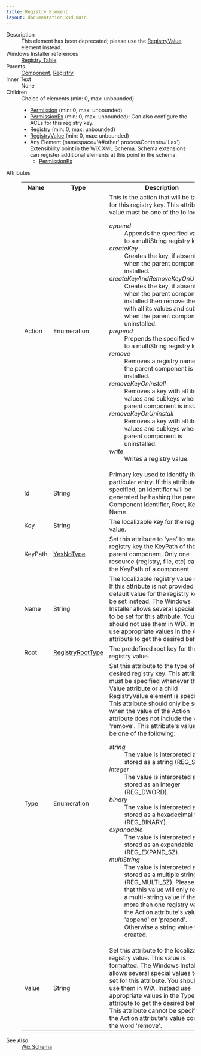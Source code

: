 ```yaml
---
title: Registry Element
layout: documentation_xsd_main
---
```

<dl>
  <dt>Description</dt>
  <dd>This element has been deprecated; please use the <a href="../registryvalue/">RegistryValue</a> element instead.</dd>
  <dt>Windows Installer references</dt>
  <dd>
    <a href="http://msdn.microsoft.com/library/aa371168.aspx" target="_blank">Registry Table</a>
  </dd>
  <dt>Parents</dt>
  <dd>
    <a href="../component/">Component</a>, <a href="../registry/">Registry</a></dd>
  <dt>Inner Text</dt>
  <dd>None</dd>
  <dt>Children</dt>
  <dd>Choice of elements (min: 0, max: unbounded)<ul><li><a href="../permission/">Permission</a> (min: 0, max: unbounded)</li><li><a href="../permissionex/">PermissionEx</a> (min: 0, max: unbounded): Can also configure the ACLs for this registry key.</li><li><a href="../registry/">Registry</a> (min: 0, max: unbounded)</li><li><a href="../registryvalue/">RegistryValue</a> (min: 0, max: unbounded)</li><li><span class="extension">Any Element (namespace='##other' processContents='Lax')                              Extensibility point in the WiX XML Schema.  Schema extensions can register additional                             elements at this point in the schema.                         </span><ul><li><a href="../../util/permissionex" class="extension">PermissionEx</a></li></ul></li></ul></dd>
  <dt>Attributes</dt>
  <dd>
    <table cellspacing="0" cellpadding="0" class="schema">
      <tr>
        <th width="15%">Name</th>
        <th width="15%">Type</th>
        <th width="65%">Description</th>
        <th width="15%">Required</th>
      </tr>
      <tr>
        <td>Action</td>
        <td>Enumeration</td>
        <td>                         This is the action that will be taken for this registry key.                       This attribute's value must be one of the following:<dl><dt class="enumerationValue"><dfn>append</dfn></dt><dd>                                     Appends the specified value(s) to a multiString registry key.                                 </dd><dt class="enumerationValue"><dfn>createKey</dfn></dt><dd>                                     Creates the key, if absent, when the parent component is installed.                                 </dd><dt class="enumerationValue"><dfn>createKeyAndRemoveKeyOnUninstall</dfn></dt><dd>                                     Creates the key, if absent, when the parent component is installed then remove the key with all its values and subkeys when the parent component is uninstalled.                                 </dd><dt class="enumerationValue"><dfn>prepend</dfn></dt><dd>                                     Prepends the specified value(s) to a multiString registry key.                                 </dd><dt class="enumerationValue"><dfn>remove</dfn></dt><dd>                                     Removes a registry name when the parent component is installed.                                 </dd><dt class="enumerationValue"><dfn>removeKeyOnInstall</dfn></dt><dd>                                     Removes a key with all its values and subkeys when the parent component is installed.                                 </dd><dt class="enumerationValue"><dfn>removeKeyOnUninstall</dfn></dt><dd>                                     Removes a key with all its values and subkeys when the parent component is uninstalled.                                 </dd><dt class="enumerationValue"><dfn>write</dfn></dt><dd>                                     Writes a registry value.                                 </dd></dl></td>
        <td>&nbsp;</td>
      </tr>
      <tr>
        <td>Id</td>
        <td>String</td>
        <td>                     Primary key used to identify this particular entry.  If this attribute is not specified, an identifier will be                     generated by hashing the parent Component identifier, Root, Key, and Name.                 </td>
        <td>&nbsp;</td>
      </tr>
      <tr>
        <td>Key</td>
        <td>String</td>
        <td>The localizable key for the registry value.</td>
        <td>&nbsp;</td>
      </tr>
      <tr>
        <td>KeyPath</td>
        <td><a href="../simple_type_yesnotype/">YesNoType</a></td>
        <td>                     Set this attribute to 'yes' to make this registry key the KeyPath of the parent component.  Only one resource (registry,                     file, etc) can be the KeyPath of a component.                 </td>
        <td>&nbsp;</td>
      </tr>
      <tr>
        <td>Name</td>
        <td>String</td>
        <td>                     The localizable registry value name.  If this attribute is not provided the default value for the registry key will                     be set instead.  The Windows Installer allows several special values to be set for this attribute.  You should not                     use them in WiX.  Instead use appropriate values in the Action attribute to get the desired behavior.                 </td>
        <td>&nbsp;</td>
      </tr>
      <tr>
        <td>Root</td>
        <td><a href="../simple_type_registryroottype/">RegistryRootType</a></td>
        <td>                         The predefined root key for the registry value.                     </td>
        <td>&nbsp;</td>
      </tr>
      <tr>
        <td>Type</td>
        <td>Enumeration</td>
        <td>                         Set this attribute to the type of the desired registry key.  This attribute must be specified whenever the Value                         attribute or a child RegistryValue element is specified.    This attribute                         should only be set when the value of the Action attribute does not include the word 'remove'.                       This attribute's value must be one of the following:<dl><dt class="enumerationValue"><dfn>string</dfn></dt><dd>                                     The value is interpreted and stored as a string (REG_SZ).                                 </dd><dt class="enumerationValue"><dfn>integer</dfn></dt><dd>                                     The value is interpreted and stored as an integer (REG_DWORD).                                 </dd><dt class="enumerationValue"><dfn>binary</dfn></dt><dd>                                     The value is interpreted and stored as a hexadecimal value (REG_BINARY).                                 </dd><dt class="enumerationValue"><dfn>expandable</dfn></dt><dd>                                     The value is interpreted and stored as an expandable string (REG_EXPAND_SZ).                                 </dd><dt class="enumerationValue"><dfn>multiString</dfn></dt><dd>                                     The value is interpreted and stored as a multiple strings (REG_MULTI_SZ).                                     Please note that this value will only result in a multi-string value if there is more than one registry value                                     or the Action attribute's value is 'append' or 'prepend'.  Otherwise a string value will be created.                                 </dd></dl></td>
        <td>&nbsp;</td>
      </tr>
      <tr>
        <td>Value</td>
        <td>String</td>
        <td>                     Set this attribute to the localizable registry value.  This value is formatted.  The Windows Installer allows                     several special values to be set for this attribute.  You should not use them in WiX.  Instead use appropriate                     values in the Type attribute to get the desired behavior.  This attribute cannot be specified if the Action                     attribute's value contains the word 'remove'.                 </td>
        <td>&nbsp;</td>
      </tr>
    </table>
  </dd>
  <dt>See Also</dt>
  <dd>
    <a href="../wix">Wix Schema</a>
  </dd>
</dl>

